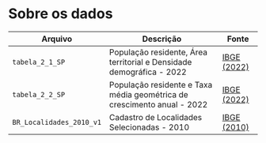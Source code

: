 # Sobre os dados

| Arquivo | Descrição | Fonte |
| ----------- | ----------- | ----------- |
| `tabela_2_1_SP` | População residente, Área territorial e Densidade demográfica - 2022 | [IBGE (2022)](https://www.ibge.gov.br/estatisticas/sociais/trabalho/22827-censo-demografico-2022.html?edicao=37225&t=resultados) |
| `tabela_2_2_SP` | População residente e Taxa média geométrica de crescimento anual - 2022 | [IBGE (2022)](https://www.ibge.gov.br/estatisticas/sociais/trabalho/22827-censo-demografico-2022.html?edicao=37225&t=resultados) |
| `BR_Localidades_2010_v1` | Cadastro de Localidades Selecionadas - 2010 | [IBGE (2010)](https://www.ibge.gov.br/geociencias/organizacao-do-territorio/estrutura-territorial/27385-localidades.html?=&t=acesso-ao-produto)

